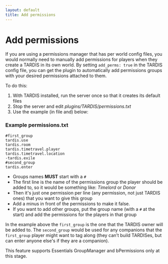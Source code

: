 ```yaml
---
layout: default
title: Add permissions
---
```


Add permissions
===============

If you are using a permissions manager that has per world config files, you would normally need to manually add permissions for players when they create a TARDIS in its own world. By setting `add_perms: true` in the TARDIS config file, you can get the plugin to automatically add permissions groups with your desired permissions attached to them.

To do this:

1.  With TARDIS installed, run the server once so that it creates its default files
2.  Stop the server and edit _plugins/TARDIS/permissions.txt_
3.  Use the example (in file and) below:

### Example permissions.txt

    #first_group
    tardis.use
    tardis.room
    tardis.timetravel.player
    tardis.timetravel.location
    -tardis.exile
    #second_group
    tardis.enter


*   Groups names **MUST** start with a `#`
*   The first line is the name of the permissions group the player should be added to, so it would be something like: _Timelord_ or _Donor_
*   Then it's just one permission per line (any permission, not just TARDIS ones) that you want to give this group
*   Add a minus in front of the permissions to make it false.
*   If you want to add other groups, put the group name (with a `#` at the start) and add the permissions for the players in that group

In the example above the `first_group` is the one that the TARDIS owner will be added to. The `second_group` would be used for any companions that the `first_group` player might want to tag along (they can’t build TARDISes, but can enter anyone else's if they are a companion).

This feature supports Essentials GroupManager and bPermissions only at this stage.
